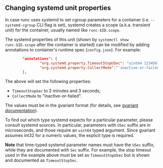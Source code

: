 ## Changing systemd unit properties

In case runc uses systemd to set cgroup parameters for a container (i.e.
`--systemd-cgroup` CLI flag is set), systemd creates a scope (a.k.a.
transient unit) for the container, usually named like `runc-$ID.scope`.

The systemd properties of this unit (shown by `systemctl show runc-$ID.scope`
after the container is started) can be modified by adding annotations
to container's runtime spec (`config.json`). For example:

```json
        "annotations": {
                "org.systemd.property.TimeoutStopUSec": "uint64 123456789",
                "org.systemd.property.CollectMode":"'inactive-or-failed'"
        },
```

The above will set the following properties:

* `TimeoutStopSec` to 2 minutes and 3 seconds;
* `CollectMode` to "inactive-or-failed".

The values must be in the gvariant format (for details, see
[gvariant documentation](https://developer.gnome.org/glib/stable/gvariant-text.html)).

To find out which type systemd expects for a particular parameter, please
consult systemd sources. In particular, parameters with `USec` suffix are
in microseconds, and those require an `uint64` typed argument. Since
gvariant assumes int32 for a numeric values, the explicit type is required.

**Note** that time-typed systemd parameter names must have the `USec`
suffix, while they are documented with `Sec` suffix.
For example, the stop timeout used in the example above must be
set as `TimeoutStopUSec` but is shown and documented as `TimeoutStopSec`.
